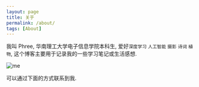 ```yaml
---
layout: page
title: 关于
permalink: /about/
tags: [About]
---
```


我叫 Phree, 华南理工大学电子信息学院本科生, 爱好`深度学习` `人工智能` `摄影` `诗词`  `植物`, 这个博客主要用于记录我的一些学习笔记或生活感想.

![me](me.jpeg)

可以通过下面的方式联系到我. 
